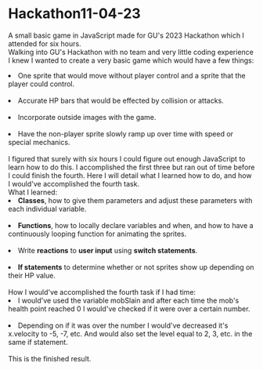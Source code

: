 # Hackathon11-04-23
A small basic game in JavaScript made for GU's 2023 Hackathon which I attended for six hours. <br>
Walking into GU's Hackathon with no team and very little coding experience I knew I wanted to create a very basic game which would have a few things: <br>
<li> One sprite that would move without player control and a sprite that the player could control. </li><br>
<li> Accurate HP bars that would be effected by collision or attacks. </li><br>
<li> Incorporate outside images with the game. </li> <br>
<li> Have the non-player sprite slowly ramp up over time with speed or special mechanics. </li> <br>
I figured that surely with six hours I could figure out enough JavaScript to learn how to do this. I accomplished the first three but ran out of time before I could finish the fourth. Here I will detail what I learned how to do, and how I would've accomplished the fourth task. <br>
What I learned: <br>
<li> <strong>Classes</strong>, how to give them parameters and adjust these parameters with each individual variable. </li><br>
<li> <strong>Functions</strong>, how to locally declare variables and when, and how to have a continuously looping function for animating the sprites. </li> <br>
<li>Write <strong>reactions</strong> to <strong>user input</strong> using <strong>switch statements</strong>. </li><br>
<li> <strong>If statements</strong> to determine whether or not sprites show up depending on their HP value. </li><br>
How I would've accomplished the fourth task if I had time: <br>
<li> I would've used the variable mobSlain and after each time the mob's health point reached 0 I would've checked if it were over a certain number. </li><br>
<li> Depending on if it was over the number I would've decreased it's x.velocity to -5, -7, etc. And would also set the level equal to 2, 3, etc. in the same if statement. </li><br>
This is the finished result.
